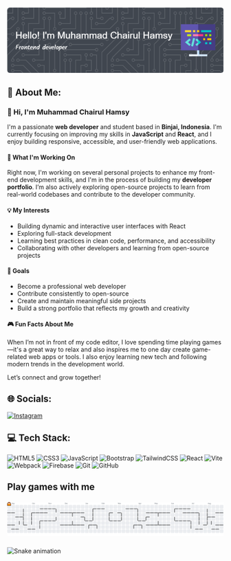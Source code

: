 ![Muhammad Chairul Hamsy](./img/github-header-img-1.png)

## 💫 About Me:
### 👋 Hi, I'm Muhammad Chairul Hamsy

I'm a passionate **web developer** and student based in **Binjai, Indonesia**. I'm currently focusing on improving my skills in **JavaScript** and **React**, and I enjoy building responsive, accessible, and user-friendly web applications.

#### 🚀 What I'm Working On
Right now, I'm working on several personal projects to enhance my front-end development skills, and I'm in the process of building my **developer portfolio**. I’m also actively exploring open-source projects to learn from real-world codebases and contribute to the developer community.

#### 💡 My Interests
- Building dynamic and interactive user interfaces with React
- Exploring full-stack development
- Learning best practices in clean code, performance, and accessibility
- Collaborating with other developers and learning from open-source projects

#### 🎯 Goals
- Become a professional web developer
- Contribute consistently to open-source
- Create and maintain meaningful side projects
- Build a strong portfolio that reflects my growth and creativity

#### 🎮 Fun Facts About Me
When I’m not in front of my code editor, I love spending time playing games—it's a great way to relax and also inspires me to one day create game-related web apps or tools. I also enjoy learning new tech and following modern trends in the development world.

Let’s connect and grow together!



## 🌐 Socials:
[![Instagram](https://img.shields.io/badge/Instagram-%23E4405F.svg?logo=Instagram&logoColor=white)](https://instagram.com/hamsydev)

## 💻 Tech Stack:
![HTML5](https://img.shields.io/badge/html5-%23E34F26.svg?style=for-the-badge&logo=html5&logoColor=white) ![CSS3](https://img.shields.io/badge/css3-%231572B6.svg?style=for-the-badge&logo=css3&logoColor=white) ![JavaScript](https://img.shields.io/badge/javascript-%23323330.svg?style=for-the-badge&logo=javascript&logoColor=%23F7DF1E) ![Bootstrap](https://img.shields.io/badge/bootstrap-%238511FA.svg?style=for-the-badge&logo=bootstrap&logoColor=white) ![TailwindCSS](https://img.shields.io/badge/tailwindcss-%2338B2AC.svg?style=for-the-badge&logo=tailwind-css&logoColor=white) ![React](https://img.shields.io/badge/react-%2320232a.svg?style=for-the-badge&logo=react&logoColor=%2361DAFB) ![Vite](https://img.shields.io/badge/vite-%23646CFF.svg?style=for-the-badge&logo=vite&logoColor=white) ![Webpack](https://img.shields.io/badge/webpack-%238DD6F9.svg?style=for-the-badge&logo=webpack&logoColor=black) ![Firebase](https://img.shields.io/badge/firebase-a08021?style=for-the-badge&logo=firebase&logoColor=ffcd34) ![Git](https://img.shields.io/badge/git-%23F05033.svg?style=for-the-badge&logo=git&logoColor=white) ![GitHub](https://img.shields.io/badge/github-%23121011.svg?style=for-the-badge&logo=github&logoColor=white)

<h2 align="left">Play games with me</h2>

###

<picture>
  <source media="(prefers-color-scheme: dark)" srcset="https://raw.githubusercontent.com/MuhammadChairulHamsy/MuhammadChairulHamsy/output/pacman-contribution-graph-dark.svg">
  <source media="(prefers-color-scheme: light)" srcset="https://raw.githubusercontent.com/MuhammadChairulHamsy/MuhammadChairulHamsy/output/pacman-contribution-graph.svg">
  <img alt="pacman contribution graph" src="https://raw.githubusercontent.com/MuhammadChairulHamsy/MuhammadChairulHamsy/output/pacman-contribution-graph.svg">
</picture>

###

<img src="https://raw.githubusercontent.com/MuhammadChairulHamsy/MuhammadChairulHamsy/output/snake.svg" alt="Snake animation" />

###